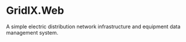GridIX.Web
==========

A simple electric distribution network infrastructure and equipment data
management system.
